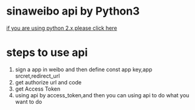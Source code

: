 # sinaweibo api by Python3

[if you are using python 2.x,please click here](https://github.com/michaelliao/sinaweibopy)

# steps to use api
1. sign a app in weibo and then define const app key,app srcret,redirect_url
2. get authorize url and code
3. get Access Token
4. using api by access_token,and then you can using api to do what you want to do 
